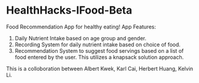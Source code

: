 # HealthHacks-IFood-Beta

Food Recommendation App for healthy eating!
App Features:
1) Daily Nutrient Intake based on age group and gender.
2) Recording System for daily nutrient intake based on choice of food.
2) Recommendation System to suggest food servings based on a list of food entered by the user. This utilizes a knapsack solution approach.

This is a colloboration between Albert Kwek, Karl Cai, Herbert Huang, Kelvin Li.
